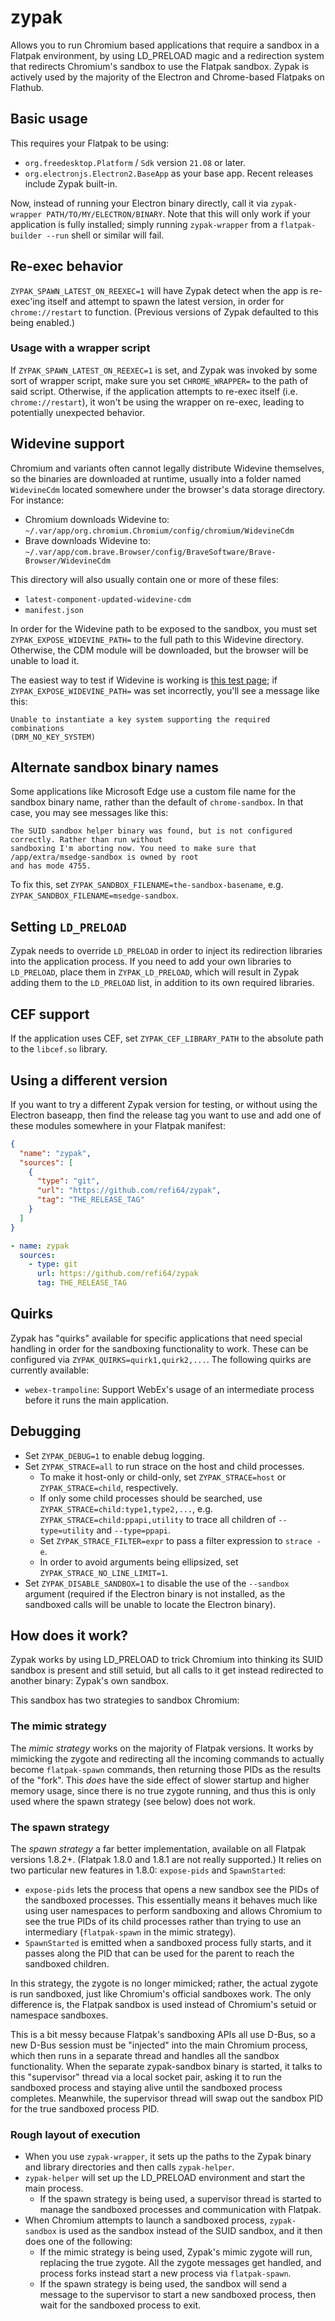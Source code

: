 # zypak

Allows you to run Chromium based applications that require a sandbox in a Flatpak environment,
by using LD_PRELOAD magic and a redirection system that redirects Chromium's sandbox to use
the Flatpak sandbox. Zypak is actively used by the majority of the Electron and Chrome-based
Flatpaks on Flathub.

## Basic usage

This requires your Flatpak to be using:

- `org.freedesktop.Platform` / `Sdk` version `21.08` or later.
- `org.electronjs.Electron2.BaseApp` as your base app. Recent releases include Zypak
  built-in.

Now, instead of running your Electron binary directly, call it via
`zypak-wrapper PATH/TO/MY/ELECTRON/BINARY`. Note that this will only work if
your application is fully installed; simply running `zypak-wrapper` from a
`flatpak-builder --run` shell or similar will fail.

## Re-exec behavior

`ZYPAK_SPAWN_LATEST_ON_REEXEC=1` will have Zypak detect when the app is re-
exec'ing itself and attempt to spawn the latest version, in order for
`chrome://restart` to function. (Previous versions of Zypak defaulted to this
being enabled.)

### Usage with a wrapper script

If `ZYPAK_SPAWN_LATEST_ON_REEXEC=1` is set, and Zypak was invoked by some sort
of wrapper script, make sure you set `CHROME_WRAPPER=` to the path of said
script. Otherwise, if the application attempts to re-exec itself (i.e.
`chrome://restart`), it won't be using the wrapper on re-exec, leading to
potentially unexpected behavior.

## Widevine support

Chromium and variants often cannot legally distribute Widevine themselves, so the binaries are
downloaded at runtime, usually into a folder named `WidevineCdm` located somewhere under the
browser's data storage directory. For instance:

- Chromium downloads Widevine to:
  `~/.var/app/org.chromium.Chromium/config/chromium/WidevineCdm`
- Brave downloads Widevine to:
  `~/.var/app/com.brave.Browser/config/BraveSoftware/Brave-Browser/WidevineCdm`

This directory will also usually contain one or more of these files:

- `latest-component-updated-widevine-cdm`
- `manifest.json`

In order for the Widevine path to be exposed to the sandbox, you must set
`ZYPAK_EXPOSE_WIDEVINE_PATH=` to the full path to this Widevine directory. Otherwise, the CDM module
will be downloaded, but the browser will be unable to load it.

The easiest way to test if Widevine is working is [this test page](https://bitmovin.com/demos/drm);
if `ZYPAK_EXPOSE_WIDEVINE_PATH=` was set incorrectly, you'll see a message like this:

```
Unable to instantiate a key system supporting the required combinations
(DRM_NO_KEY_SYSTEM)
```

## Alternate sandbox binary names

Some applications like Microsoft Edge use a custom file name for the sandbox binary name, rather
than the default of `chrome-sandbox`. In that case, you may see messages like this:

```
The SUID sandbox helper binary was found, but is not configured correctly. Rather than run without
sandboxing I'm aborting now. You need to make sure that /app/extra/msedge-sandbox is owned by root
and has mode 4755.
```

To fix this, set `ZYPAK_SANDBOX_FILENAME=the-sandbox-basename`, e.g.
`ZYPAK_SANDBOX_FILENAME=msedge-sandbox`.

## Setting `LD_PRELOAD`

Zypak needs to override `LD_PRELOAD` in order to inject its redirection libraries into the
application process. If you need to add your own libraries to `LD_PRELOAD`, place them in
`ZYPAK_LD_PRELOAD`, which will result in Zypak adding them to the `LD_PRELOAD` list, in addition to
its own required libraries.

## CEF support

If the application uses CEF, set `ZYPAK_CEF_LIBRARY_PATH` to the absolute path to the `libcef.so`
library.

## Using a different version

If you want to try a different Zypak version for testing, or without using the
Electron baseapp, then find the release tag you want to use and add one of these
modules somewhere in your Flatpak manifest:

```json
{
  "name": "zypak",
  "sources": [
    {
      "type": "git",
      "url": "https://github.com/refi64/zypak",
      "tag": "THE_RELEASE_TAG"
    }
  ]
}
```

```yaml
- name: zypak
  sources:
    - type: git
      url: https://github.com/refi64/zypak
      tag: THE_RELEASE_TAG
```

## Quirks

Zypak has "quirks" available for specific applications that need special handling in order for the
sandboxing functionality to work. These can be configured via `ZYPAK_QUIRKS=quirk1,quirk2,...`. The
following quirks are currently available:

- `webex-trampoline`: Support WebEx's usage of an intermediate process before it runs the main
  application.

## Debugging

- Set `ZYPAK_DEBUG=1` to enable debug logging.
- Set `ZYPAK_STRACE=all` to run strace on the host and child processes.
  - To make it host-only or child-only, set `ZYPAK_STRACE=host` or `ZYPAK_STRACE=child`, respectively.
  - If only some child processes should be searched, use `ZYPAK_STRACE=child:type1,type2,...`, e.g.
    `ZYPAK_STRACE=child:ppapi,utility` to trace all children of `--type=utility` and `--type=ppapi`.
  - Set `ZYPAK_STRACE_FILTER=expr` to pass a filter expression to `strace -e`.
  - In order to avoid arguments being ellipsized, set `ZYPAK_STRACE_NO_LINE_LIMIT=1`.
- Set `ZYPAK_DISABLE_SANDBOX=1` to disable the use of the `--sandbox` argument
  (required if the Electron binary is not installed, as the sandboxed calls will be unable to locate the Electron binary).

## How does it work?

Zypak works by using LD_PRELOAD to trick Chromium into thinking its SUID sandbox is present and still
setuid, but all calls to it get instead redirected to another binary: Zypak's own sandbox.

This sandbox has two strategies to sandbox Chromium:

### The mimic strategy

The *mimic strategy* works on the majority of Flatpak versions. It works by mimicking the zygote
and redirecting all the incoming commands to actually become `flatpak-spawn` commands, then
returning those PIDs as the results of the "fork". This *does* have the side effect of slower
startup and higher memory usage, since there is no true zygote running, and thus this is only used
where the spawn strategy (see below) does not work.

### The spawn strategy

The *spawn strategy* a far better implementation, available on all Flatpak versions 1.8.2+. (Flatpak
1.8.0 and 1.8.1 are not really supported.) It relies on two particular new features in 1.8.0:
`expose-pids` and `SpawnStarted`:

- `expose-pids` lets the process that opens a new sandbox see the PIDs of the sandboxed processes.
  This essentially means it behaves much like using user namespaces to perform sandboxing and allows
  Chromium to see the true PIDs of its child processes rather than trying to use an intermediary
  (`flatpak-spawn` in the mimic strategy).
- `SpawnStarted` is emitted when a sandboxed process fully starts, and it passes along the PID that
  can be used for the parent to reach the sandboxed children.

In this strategy, the zygote is no longer mimicked; rather, the actual zygote is run sandboxed, just
like Chromium's official sandboxes work. The only difference is, the Flatpak sandbox is used instead
of Chromium's setuid or namespace sandboxes.

This is a bit messy because Flatpak's sandboxing APIs all use D-Bus, so a new D-Bus session must be
"injected" into the main Chromium process, which then runs in a separate thread and handles all the
sandbox functionality. When the separate zypak-sandbox binary is started, it talks to this
"supervisor" thread via a local socket pair, asking it to run the sandboxed process and staying
alive until the sandboxed process completes. Meanwhile, the supervisor thread will swap out the
sandbox PID for the true sandboxed process PID.

### Rough layout of execution

- When you use `zypak-wrapper`, it sets up the paths to the Zypak binary and
  library directories and then calls `zypak-helper`.
- `zypak-helper` will set up the LD_PRELOAD environment and start the main
  process.
    - If the spawn strategy is being used, a supervisor thread is started to manage the
      sandboxed processes and communication with Flatpak.
- When Chromium attempts to launch a sandboxed process, `zypak-sandbox` is used as the
  sandbox instead of the SUID sandbox, and it then does one of the following:
  - If the mimic strategy is being used, Zypak's mimic zygote will run, replacing
    the true zygote. All the zygote messages get handled, and process forks instead
    start a new process via `flatpak-spawn`.
  - If the spawn strategy is being used, the sandbox will send a message to the supervisor
    to start a new sandboxed process, then wait for the sandboxed process to exit.
